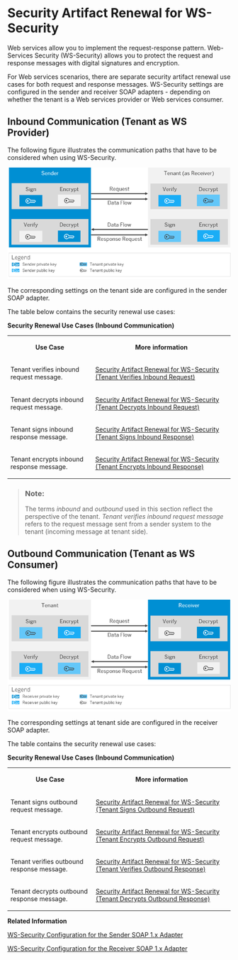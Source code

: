 <!-- loio169b0b5b16d2415590bc3ce84cc4a918 -->

# Security Artifact Renewal for WS-Security

Web services allow you to implement the request-response pattern. Web-Services Security \(WS-Security\) allows you to protect the request and response messages with digital signatures and encryption.

For Web services scenarios, there are separate security artifact renewal use cases for both request and response messages. WS-Security settings are configured in the sender and receiver SOAP adapters - depending on whether the tenant is a Web services provider or Web services consumer.



## Inbound Communication \(Tenant as WS Provider\)

The following figure illustrates the communication paths that have to be considered when using WS-Security.

![](../Development/images/SOAP_1_x_WS_Security_Sender_Channel_6afaf0a.png)

The corresponding settings on the tenant side are configured in the sender SOAP adapter.

The table below contains the security renewal use cases:

**Security Renewal Use Cases \(Inbound Communication\)**


<table>
<tr>
<th valign="top">

Use Case



</th>
<th valign="top">

More information



</th>
</tr>
<tr>
<td valign="top">

Tenant verifies inbound request message.



</td>
<td valign="top">

[Security Artifact Renewal for WS-Security \(Tenant Verifies Inbound Request\)](security-artifact-renewal-for-ws-security-tenant-verifies-inbound-request-266470d.md)



</td>
</tr>
<tr>
<td valign="top">

Tenant decrypts inbound request message.



</td>
<td valign="top">

[Security Artifact Renewal for WS-Security \(Tenant Decrypts Inbound Request\)](security-artifact-renewal-for-ws-security-tenant-decrypts-inbound-request-192762b.md)



</td>
</tr>
<tr>
<td valign="top">

Tenant signs inbound response message.



</td>
<td valign="top">

[Security Artifact Renewal for WS-Security \(Tenant Signs Inbound Response\)](security-artifact-renewal-for-ws-security-tenant-signs-inbound-response-a6ccced.md)



</td>
</tr>
<tr>
<td valign="top">

Tenant encrypts inbound response message.



</td>
<td valign="top">

[Security Artifact Renewal for WS-Security \(Tenant Encrypts Inbound Response\)](security-artifact-renewal-for-ws-security-tenant-encrypts-inbound-response-fdea960.md)



</td>
</tr>
</table>

> ### Note:  
> The terms *inbound* and *outbound* used in this section reflect the perspective of the tenant. *Tenant verifies inbound request message* refers to the request message sent from a sender system to the tenant \(incoming message at tenant side\).



## Outbound Communication \(Tenant as WS Consumer\)

The following figure illustrates the communication paths that have to be considered when using WS-Security.

![](../Development/images/SOAP_1_x_WS_Security_Receiver_Channel_fdf1795.png)

The corresponding settings at tenant side are configured in the receiver SOAP adapter.

The table contains the security renewal use cases:

**Security Renewal Use Cases \(Inbound Communication\)**


<table>
<tr>
<th valign="top">

Use Case



</th>
<th valign="top">

More information



</th>
</tr>
<tr>
<td valign="top">

Tenant signs outbound request message.



</td>
<td valign="top">

[Security Artifact Renewal for WS-Security \(Tenant Signs Outbound Request\)](security-artifact-renewal-for-ws-security-tenant-signs-outbound-request-10c32fe.md)



</td>
</tr>
<tr>
<td valign="top">

Tenant encrypts outbound request message.



</td>
<td valign="top">

[Security Artifact Renewal for WS-Security \(Tenant Encrypts Outbound Request\)](security-artifact-renewal-for-ws-security-tenant-encrypts-outbound-request-efb83b3.md)



</td>
</tr>
<tr>
<td valign="top">

Tenant verifies outbound response message.



</td>
<td valign="top">

[Security Artifact Renewal for WS-Security \(Tenant Verifies Outbound Response\)](security-artifact-renewal-for-ws-security-tenant-verifies-outbound-response-289b653.md)



</td>
</tr>
<tr>
<td valign="top">

Tenant decrypts outbound response message.



</td>
<td valign="top">

[Security Artifact Renewal for WS-Security \(Tenant Decrypts Outbound Response\)](security-artifact-renewal-for-ws-security-tenant-decrypts-outbound-response-90b85ec.md)



</td>
</tr>
</table>

**Related Information**  




[WS-Security Configuration for the Sender SOAP 1.x Adapter](../Development/ws-security-configuration-for-the-sender-soap-1-x-adapter-e53bb5c.md "")

[WS-Security Configuration for the Receiver SOAP 1.x Adapter](../Development/ws-security-configuration-for-the-receiver-soap-1-x-adapter-e9f42bf.md "")

